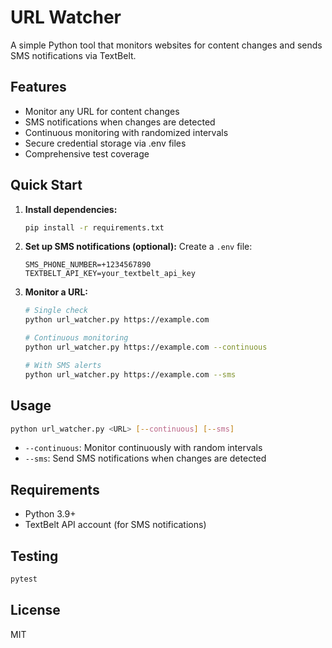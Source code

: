# URL Watcher

A simple Python tool that monitors websites for content changes and sends SMS notifications via TextBelt.

## Features

- Monitor any URL for content changes
- SMS notifications when changes are detected
- Continuous monitoring with randomized intervals
- Secure credential storage via .env files
- Comprehensive test coverage

## Quick Start

1. **Install dependencies:**
   ```bash
   pip install -r requirements.txt
   ```

2. **Set up SMS notifications (optional):**
   Create a `.env` file:
   ```
   SMS_PHONE_NUMBER=+1234567890
   TEXTBELT_API_KEY=your_textbelt_api_key
   ```

3. **Monitor a URL:**
   ```bash
   # Single check
   python url_watcher.py https://example.com

   # Continuous monitoring
   python url_watcher.py https://example.com --continuous

   # With SMS alerts
   python url_watcher.py https://example.com --sms
   ```

## Usage

```bash
python url_watcher.py <URL> [--continuous] [--sms]
```

- `--continuous`: Monitor continuously with random intervals
- `--sms`: Send SMS notifications when changes are detected

## Requirements

- Python 3.9+
- TextBelt API account (for SMS notifications)

## Testing

```bash
pytest
```

## License

MIT
